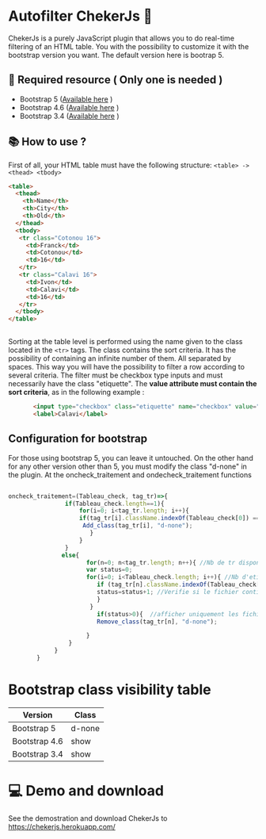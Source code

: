 # Autofilter ChekerJs :abacus: 
ChekerJs is a purely JavaScript plugin that allows you to do real-time filtering of an HTML table. You with the possibility to customize it with the bootstrap version you want. The default version here is bootrap 5.
## :pushpin: Required resource ( Only one is needed )
 * Bootstrap 5 ([Available here](https://getbootstrap.com/docs/5.0/getting-started/download/) )
 * Bootstrap 4.6 ([Available here](https://getbootstrap.com/docs/4.6/getting-started/introduction/) )
 * Bootstrap 3.4 ([Available here](https://getbootstrap.com/docs/3.4/getting-started/) )
 ## :books: How to use ?
   
 First of all, your HTML table must have the following structure: ``` <table> -> <thead> <tbody> ```
```html 
<table>
  <thead>
    <th>Name</th>
    <th>City</th> 
    <th>Old</th> 
  </thead>
  <tbody>
   <tr class="Cotonou 16">
     <td>Franck</td>
     <td>Cotonou</td>
     <td>16</td>
   </tr>
   <tr class="Calavi 16">
     <td>Ivon</td>
     <td>Calavi</td>
     <td>16</td>
   </tr>
  </tbody>
</table>
  
```
Sorting at the table level is performed using the name given to the class located in the ``` <tr> ``` tags. The class contains the sort criteria. It has the possibility of containing an infinite number of them. All separated by spaces. This way you will have the possibility to filter a row according to several criteria. The filter must be checkbox type inputs and must necessarily have the class "etiquette". The **value attribute must contain the sort criteria**, as in the following example :

```html 
       <input type="checkbox" class="etiquette" name="checkbox" value="Calavi" onchange="filtrage(this)">
       <label>Calavi</label> 

```
## Configuration for bootstrap
For those using bootstrap 5, you can leave it untouched. On the other hand for any other version other than 5, you must modify the class "d-none" in the plugin. At the oncheck_traitement and ondecheck_traitement functions
```javascript

oncheck_traitement=(Tableau_check, tag_tr)=>{
                if(Tableau_check.length==1){
                    for(i=0; i<tag_tr.length; i++){
                    if(tag_tr[i].className.indexOf(Tableau_check[0]) == -1) {
                     Add_class(tag_tr[i], "d-none");
                       }
                    }
                }
               else{ 
                      for(n=0; n<tag_tr.length; n++){ //Nb de tr disponible 
                      var status=0;
                      for(i=0; i<Tableau_check.length; i++){ //Nb d'etiquette checker
                         if (tag_tr[n].className.indexOf(Tableau_check[i]) > -1) {
                         status=status+1; //Verifie si le fichier contient une des étiquettes
                         }        
                       }
                         if(status>0){  //afficher uniquement les fichiers qui contiennent une des étiquettes.
                         Remove_class(tag_tr[n], "d-none");

                      }
                 }
             }
        }

```
# Bootstrap class visibility table
Version | Class
------------ | -------------
Bootstrap 5 | d-none
Bootstrap 4.6 | show
Bootstrap 3.4 | show

# :computer: Demo and download
See the demostration and download ChekerJs to https://chekerjs.herokuapp.com/
